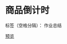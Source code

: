 ﻿# 商品倒计时 

标签（空格分隔）： 作业总结

[预览][1]


  [1]: https://helloforrestworld.github.io/javascriptLab/%E5%95%86%E5%93%81%E5%80%92%E8%AE%A1%E6%97%B6/index.html